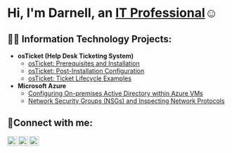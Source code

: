 <h1>Hi, I'm Darnell, an <a href="https://linkedin.com/in/Darnell-c-9022b919a">IT Professional</a>☺</h1>

<h2>👨‍💻 Information Technology Projects:</h2>

- <b>osTicket (Help Desk Ticketing System)</b>
  - [osTicket: Prerequisites and Installation](https://github.com/daegodon/osticket-prereqs)
  - [osTicket: Post-Installation Configuration](https://github.com/daegodon/post-install-config)
  - [osTicket: Ticket Lifecycle Examples](https://github.com/daegodon/ticket-lifecycle)
- <b>Microsoft Azure</b>
  - [Configuring On-premises Active Directory within Azure VMs](https://github.com/daegodon/configure-ad)
  - [Network Security Groups (NSGs) and Inspecting Network Protocols](https://github.com/daegodon/azure-network-protocols)

<h2>🤳Connect with me:</h2>

[<img align="left" alt="Josh | Twitter" width="22px" src="https://cdn.jsdelivr.net/npm/simple-icons@v3/icons/twitter.svg" />][twitter]
[<img align="left" alt="Josh | LinkedIn" width="22px" src="https://cdn.jsdelivr.net/npm/simple-icons@v3/icons/linkedin.svg" />][linkedin]
[<img align="left" alt="Josh | Instagram" width="22px" src="https://cdn.jsdelivr.net/npm/simple-icons@v3/icons/instagram.svg" />][instagram]

[twitter]: https://twitter.com/Josh
[instagram]: https://www.instagram.com/Josh
[linkedin]: https://linkedin.com/in/Darnell-c-9022b919a
